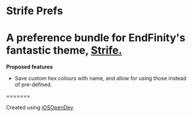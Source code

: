 Strife Prefs
============

A preference bundle for EndFinity's fantastic theme, <a href="http://modmyi.com/forums/iphone-5-new-skins-themes-launches/821346-strife-iphone-5-4s-4-ipod-touch-5-pre-release.html">Strife.</a>
=======

**Proposed features**
- Save custom hex colours with name, and allow for using those instead of pre-defined.

=======

Created using <a href="https://github.com/kokoabim/iOSOpenDev">iOSOpenDev</a>.
